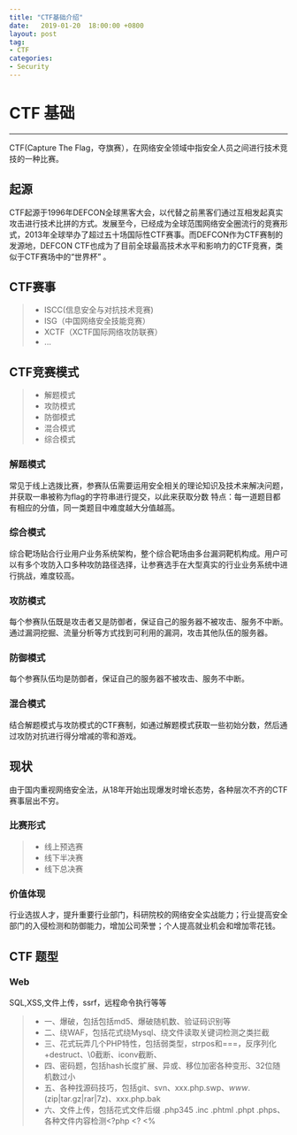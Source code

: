 ```yaml
---
title: "CTF基础介绍"
date:   2019-01-20  18:00:00 +0800
layout: post
tag: 
- CTF
categories:
- Security
---
```


# CTF 基础
------
CTF(Capture The Flag，夺旗赛），在网络安全领域中指安全人员之间进行技术竞技的一种比赛。

## 起源
CTF起源于1996年DEFCON全球黑客大会，以代替之前黑客们通过互相发起真实攻击进行技术比拼的方式。发展至今，已经成为全球范围网络安全圈流行的竞赛形式，2013年全球举办了超过五十场国际性CTF赛事。而DEFCON作为CTF赛制的发源地，DEFCON CTF也成为了目前全球最高技术水平和影响力的CTF竞赛，类似于CTF赛场中的“世界杯” 。

## CTF赛事
>* ISCC(信息安全与对抗技术竞赛)
>* ISG（中国网络安全技能竞赛）
>* XCTF（XCTF国际网络攻防联赛）
>* ...

## CTF竞赛模式
>* 解题模式
>* 攻防模式
>* 防御模式
>* 混合模式
>* 综合模式

### 解题模式
常见于线上选拨比赛，参赛队伍需要运用安全相关的理论知识及技术来解决问题，并获取一串被称为flag的字符串进行提交，以此来获取分数
特点：每一道题目都有相应的分值，同一类题目中难度越大分值越高。

### 综合模式
综合靶场贴合行业用户业务系统架构，整个综合靶场由多台漏洞靶机构成。用户可以有多个攻防入口多种攻防路径选择，让参赛选手在大型真实的行业业务系统中进行挑战，难度较高。

### 攻防模式
每个参赛队伍既是攻击者又是防御者，保证自己的服务器不被攻击、服务不中断。通过漏洞挖掘、流量分析等方式找到可利用的漏洞，攻击其他队伍的服务器。

### 防御模式
每个参赛队伍均是防御者，保证自己的服务器不被攻击、服务不中断。

### 混合模式
结合解题模式与攻防模式的CTF赛制，如通过解题模式获取一些初始分数，然后通过攻防对抗进行得分增减的零和游戏。

## 现状
由于国内重视网络安全法，从18年开始出现爆发时增长态势，各种层次不齐的CTF赛事层出不穷。

### 比赛形式
>* 线上预选赛
>* 线下半决赛
>* 线下总决赛

### 价值体现
行业选拔人才，提升重要行业部门，科研院校的网络安全实战能力；行业提高安全部门的入侵检测和防御能力，增加公司荣誉；个人提高就业机会和增加零花钱。

## CTF 题型
### Web
SQL,XSS,文件上传，ssrf，远程命令执行等等
>* 一、爆破，包括包括md5、爆破随机数、验证码识别等
>* 二、绕WAF，包括花式绕Mysql、绕文件读取关键词检测之类拦截
>* 三、花式玩弄几个PHP特性，包括弱类型，strpos和===，反序列化+destruct、\0截断、iconv截断、
>* 四、密码题，包括hash长度扩展、异或、移位加密各种变形、32位随机数过小
>* 五、各种找源码技巧，包括git、svn、xxx.php.swp、*www*.(zip|tar.gz|rar|7z)、xxx.php.bak
>* 六、文件上传，包括花式文件后缀 .php345 .inc .phtml .phpt .phps、各种文件内容检测<?php <? <% <script language=php>、花式解析漏洞、
>* 七、Mysql类型差异，包括和PHP弱类型类似的特性,0x、0b、1e之类，varchar和integer相互转换
>* 八、open_basedir、disable_functions花式绕过技巧，包括dl、mail、imagick、bash漏洞、DirectoryIterator及各种二进制选手插足的方法
>* 九、条件竞争，包括竞争删除前生成shell、竞争数据库无锁多扣钱
>* 十、社工，包括花式查社工库、微博、QQ签名、whois
>* 十一、windows特性，包括短文件名、IIS解析漏洞、NTFS文件系统通配符、::$DATA，冒号截断
>* 十二、SSRF，包括花式探测端口，302跳转、花式协议利用、gophar直接取shell等
>* 十三、XSS，各种浏览器auditor绕过、富文本过滤黑白名单绕过、flash xss、CSP绕过
>* 十四、XXE，各种XML存在地方（rss/word/流媒体）、各种XXE利用方法（SSRF、文件读取）
>* 十五、协议，花式IP伪造 X-Forwarded-For/X-Client-IP/X-Real-IP/CDN-Src-IP、花式改UA，花式藏FLAG、花式分析数据包
>* 以上参考自：https://weibo.com/ttarticle/p/show?id=2309403980950244591011

### PWN
* 攻击远程服务器的服务
* 会提供服务程序的二进制文件
* 分析漏洞并写出exp
* 栈溢出、堆溢出
* 绕过保护机制（ASLR,NX等）
给出一个有漏洞的程序，参赛者通过二进制漏洞挖掘与利用，如静态分析和动态分析来攻破该运行程序。如利用Buffer Overflow、Format String、命令执行等。使用的工具有：pwntools,IDA,GDB.....

### 逆向
主要考察选手对于源代码及二进制逆向分析能力，要求熟悉操作系统、汇编语言、加解密等知识
* 逆向，破解程序的算法来得到程序中的flag
* 对抗反调试、代码混淆等等
使用的工具有：IDA,onlydbg,GDB,Dex2jar.....

### 移动安全
移动应用安全

### 杂项
* Stego（隐写）
1.图片隐写
文件拼接，文件修复，LSB,EXIF,图片处理，图片内容等等。
2.音频隐写
隐藏在声音里（顺序、逆序）、隐藏在数据里、隐藏在声波和频谱里，常用的工具有：Audacity,Matlab.silienteye。
3,视频隐写
主要是在metadata，或者在帧里面，帧转化成图片隐写
主要工具：strings/010Editor、ffmpeg
* CRYPTO（解密）
常见编码、代码混淆与加密、古典密码、单向散列、现代密码、自定义加密、特殊密码
* PPC（编程）
考察快速编程能力。
* Forensics（取证）
1、网络流量分析，从数据流中取字符串，从数据流中取文件，从协议相关数据提取。
2、日志分析，SQL注入日志分析，结合web进行漏洞分析、WEBSHELL的查找、用户访问敏感路径的查找。
3、Office取证
藏在解压文件中、藏在doc十六进制中、文件爆破
* Other（其他）
文件修复、密码爆破、伪加密位、明文攻击、CRC32碰撞

## CTF学习
CTF学习需要掌握计算机基础、web应用、数据库等知识，详细请参考[CTF学习]（https://hksanduo.github.io/security/2018/07/19/awesome-ctf-learning-lists/）

------
附：有什么问题请及时联系本人，本人CTF新人，多谢关照。
